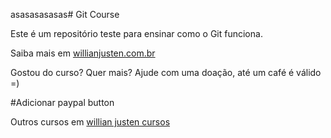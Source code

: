 asasasasasas# Git Course

Este é um repositório teste para ensinar como o Git funciona. 

Saiba mais em [willianjusten.com.br](http://willianjusten.com.br)

Gostou do curso? Quer mais? Ajude com uma doação, até um café é válido =)

#Adicionar paypal button

Outros cursos em [willian justen cursos](http://willianjusten.teachable.com)
